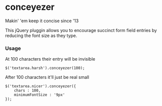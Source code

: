 # conceyezer

Makin' 'em keep it concise since '13

This jQuery pluggin allows you to encourage succinct form field entries by reducing the font size as they type.

### Usage
At 100 characters their entry will be invisible

	$('textarea.harsh').conceyezer(100);
	
After 100 characters it'll just be real small

	$('textarea.nicer').conceyezer({
		chars : 100,
		minimumFontSize : '9px'
	});